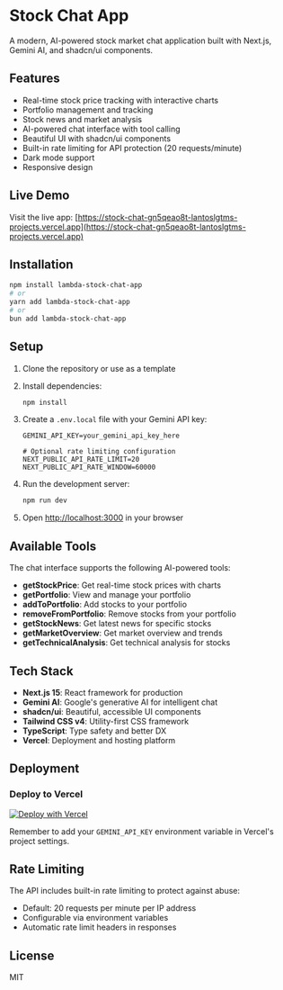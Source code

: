 # Stock Chat App

A modern, AI-powered stock market chat application built with Next.js, Gemini AI, and shadcn/ui components.

## Features

- Real-time stock price tracking with interactive charts
- Portfolio management and tracking
- Stock news and market analysis
- AI-powered chat interface with tool calling
- Beautiful UI with shadcn/ui components
- Built-in rate limiting for API protection (20 requests/minute)
- Dark mode support
- Responsive design

## Live Demo

Visit the live app: [https://stock-chat-gn5qeao8t-lantoslgtms-projects.vercel.app](https://stock-chat-gn5qeao8t-lantoslgtms-projects.vercel.app)

## Installation

```bash
npm install lambda-stock-chat-app
# or
yarn add lambda-stock-chat-app
# or
bun add lambda-stock-chat-app
```

## Setup

1. Clone the repository or use as a template
2. Install dependencies:
   ```bash
   npm install
   ```

3. Create a `.env.local` file with your Gemini API key:
   ```env
   GEMINI_API_KEY=your_gemini_api_key_here
   
   # Optional rate limiting configuration
   NEXT_PUBLIC_API_RATE_LIMIT=20
   NEXT_PUBLIC_API_RATE_WINDOW=60000
   ```

4. Run the development server:
   ```bash
   npm run dev
   ```

5. Open [http://localhost:3000](http://localhost:3000) in your browser

## Available Tools

The chat interface supports the following AI-powered tools:

- **getStockPrice**: Get real-time stock prices with charts
- **getPortfolio**: View and manage your portfolio
- **addToPortfolio**: Add stocks to your portfolio
- **removeFromPortfolio**: Remove stocks from your portfolio
- **getStockNews**: Get latest news for specific stocks
- **getMarketOverview**: Get market overview and trends
- **getTechnicalAnalysis**: Get technical analysis for stocks

## Tech Stack

- **Next.js 15**: React framework for production
- **Gemini AI**: Google's generative AI for intelligent chat
- **shadcn/ui**: Beautiful, accessible UI components
- **Tailwind CSS v4**: Utility-first CSS framework
- **TypeScript**: Type safety and better DX
- **Vercel**: Deployment and hosting platform

## Deployment

### Deploy to Vercel

[![Deploy with Vercel](https://vercel.com/button)](https://vercel.com/new/clone?repository-url=https%3A%2F%2Fgithub.com%2Flambda-run%2Fbetter-ui%2Ftree%2Fmain%2Fexamples%2Fstock-chat-app&env=GEMINI_API_KEY&envDescription=API%20Key%20for%20Gemini%20AI&envLink=https%3A%2F%2Fmakersuite.google.com%2Fapp%2Fapikey)

Remember to add your `GEMINI_API_KEY` environment variable in Vercel's project settings.

## Rate Limiting

The API includes built-in rate limiting to protect against abuse:
- Default: 20 requests per minute per IP address
- Configurable via environment variables
- Automatic rate limit headers in responses

## License

MIT